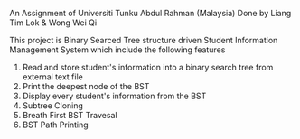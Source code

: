 An Assignment of Universiti Tunku Abdul Rahman (Malaysia)
Done by Liang Tim Lok & Wong Wei Qi

This project is Binary Searced Tree structure driven Student Information Management System which include the following features
1. Read and store student's information into a binary search tree from external text file
2. Print the deepest node of the BST
3. Display every student's information from the BST
4. Subtree Cloning
5. Breath First BST Travesal
6. BST Path Printing
